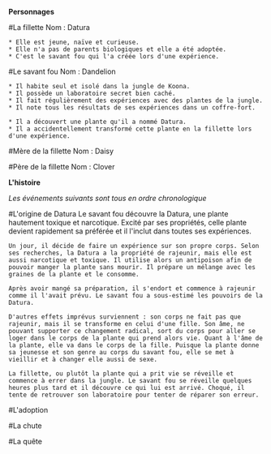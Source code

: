 **Personnages**

#La fillette
	Nom : Datura

	* Elle est jeune, naïve et curieuse.
	* Elle n'a pas de parents biologiques et elle a été adoptée.
	* C'est le savant fou qui l'a créée lors d'une expérience.

#Le savant fou
	Nom : Dandelion

	* Il habite seul et isolé dans la jungle de Koona.
	* Il possède un laboratoire secret bien caché.
	* Il fait régulièrement des expériences avec des plantes de la jungle.
	* Il note tous les résultats de ses expériences dans un coffre-fort.

	* Il a découvert une plante qu'il a nommé Datura.
	* Il a accidentellement transformé cette plante en la fillette lors d'une expérience.

#Mère de la fillette
	Nom : Daisy

#Père de la fillette
	Nom : Clover

**L'histoire**

_Les événements suivants sont tous en ordre chronologique_

#L'origine de Datura
	Le savant fou découvre la Datura, une plante hautement toxique et narcotique. Excité par ses propriétés, celle plante devient rapidement sa préférée et il l'inclut dans toutes ses expériences.

	Un jour, il décide de faire un expérience sur son propre corps. Selon ses recherches, la Datura a la propriété de rajeunir, mais elle est aussi narcotique et toxique. Il utilise alors un antipoison afin de pouvoir manger la plante sans mourir. Il prépare un mélange avec les graines de la plante et le consomme.

	Après avoir mangé sa préparation, il s'endort et commence à rajeunir comme il l'avait prévu. Le savant fou a sous-estimé les pouvoirs de la Datura.

	D'autres effets imprévus surviennent : son corps ne fait pas que rajeunir, mais il se transforme en celui d'une fille. Son âme, ne pouvant supporter ce changement radical, sort du corps pour aller se loger dans le corps de la plante qui prend alors vie. Quant à l'âme de la plante, elle va dans le corps de la fille. Puisque la plante donne sa jeunesse et son genre au corps du savant fou, elle se met à vieillir et à changer elle aussi de sexe.

	La fillette, ou plutôt la plante qui a prit vie se réveille et commence à errer dans la jungle. Le savant fou se réveille quelques heures plus tard et il découvre ce qui lui est arrivé. Choqué, il tente de retrouver son laboratoire pour tenter de réparer son erreur.

#L'adoption


#La chute


#La quête
